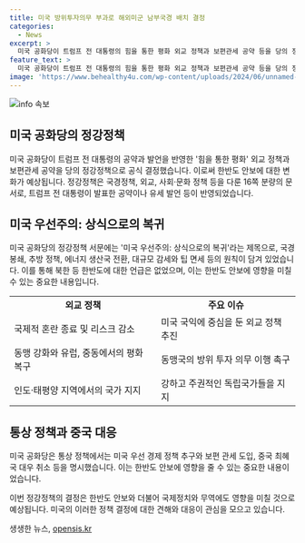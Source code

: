 ```yaml
---
title: 미국 방위투자의무 부과로 해외미군 남부국경 배치 결정
categories:
  - News
excerpt: >
  미국 공화당이 트럼프 전 대통령의 힘을 통한 평화 외교 정책과 보편관세 공약 등을 당의 정강정책으로 공식 결정했다. 정강정책은 미국 국익에 중점을 두고, 외교, 국경정책, 통상 정책 등을 다루며, 주한미군 감축과 한반도 직접 언급은 없지만 방위비 증액 가능성은 있음. 미국 우선주의와 관세 도입, 중국 최혜국 대우 취소 등이 강조되며, 북한 등에 대한 언급은 없는 등 트럼프 전 대통령의 공약과 발언을 반영한 내용으로 보인다.
feature_text: >
  미국 공화당이 트럼프 전 대통령의 힘을 통한 평화 외교 정책과 보편관세 공약 등을 당의 정강정책으로 공식 결정했다. 정강정책은 미국 국익에 중점을 두고, 외교, 국경정책, 통상 정책 등을 다루며, 주한미군 감축과 한반도 직접 언급은 없지만 방위비 증액 가능성은 있음. 미국 우선주의와 관세 도입, 중국 최혜국 대우 취소 등이 강조되며, 북한 등에 대한 언급은 없는 등 트럼프 전 대통령의 공약과 발언을 반영한 내용으로 보인다.
image: 'https://www.behealthy4u.com/wp-content/uploads/2024/06/unnamed-file.png'
---
```


<p><img src="https://www.behealthy4u.com/wp-content/uploads/2024/06/unnamed-file.png" alt="info 속보" /></p>

<h2 data-ke-size="size26">미국 공화당의 정강정책</h2>

<p data-ke-size="size16">미국 공화당이 트럼프 전 대통령의 공약과 발언을 반영한 '힘을 통한 평화' 외교 정책과 보편관세 공약을 당의 정강정책으로 공식 결정했습니다. 이로써 한반도 안보에 대한 변화가 예상됩니다. 정강정책은 국경정책, 외교, 사회·문화 정책 등을 다룬 16쪽 분량의 문서로, 트럼프 전 대통령이 발표한 공약이나 유세 발언 등이 반영되었습니다.</p>

<h2 data-ke-size="size24">미국 우선주의: 상식으로의 복귀</h2>

<p data-ke-size="size16">미국 공화당의 정강정책 서문에는 '미국 우선주의: 상식으로의 복귀'라는 제목으로, 국경봉쇄, 추방 정책, 에너지 생산국 전환, 대규모 감세와 팁 면세 등의 원칙이 담겨 있었습니다. 이를 통해 북한 등 한반도에 대한 언급은 없었으며, 이는 한반도 안보에 영향을 미칠 수 있는 중요한 내용입니다.</p>

<table>
    <tr>
        <td style="text-align: center; height: 17px;"><b>외교 정책</b></td>
        <td style="text-align: center; height: 17px;"><b>주요 이슈</b></td>
    </tr>
    <tr>
        <td>국제적 혼란 종료 및 리스크 감소</td>
        <td>미국 국익에 중심을 둔 외교 정책 추진</td>
    </tr>
    <tr>
        <td>동맹 강화와 유럽, 중동에서의 평화 복구</td>
        <td>동맹국의 방위 투자 의무 이행 촉구</td>
    </tr>
    <tr>
        <td>인도·태평양 지역에서의 국가 지지</td>
        <td>강하고 주권적인 독립국가들을 지지</td>
    </tr>
</table>

<h2 data-ke-size="size24">통상 정책과 중국 대응</h2>

<p data-ke-size="size16">미국 공화당은 통상 정책에서는 미국 우선 경제 정책 추구와 보편 관세 도입, 중국 최혜국 대우 취소 등을 명시했습니다. 이는 한반도 안보에 영향을 줄 수 있는 중요한 내용이었습니다.</p>

<p data-ke-size="size16">이번 정강정책의 결정은 한반도 안보와 더불어 국제정치와 무역에도 영향을 미칠 것으로 예상됩니다. 미국의 이러한 정책 결정에 대한 견해와 대응이 관심을 모으고 있습니다.</p>
생생한 뉴스, <a href="https://opensis.kr" rel="dofollow">opensis.kr</a>



